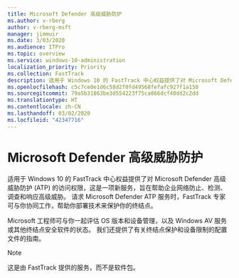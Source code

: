 ```yaml
---
title: Microsoft Defender 高级威胁防护
ms.author: v-rberg
author: v-rberg-msft
manager: jimmuir
ms.date: 3/03/2020
ms.audience: ITPro
ms.topic: overview
ms.service: windows-10-administration
localization_priority: Priority
ms.collection: FastTrack
description: 适用于 Windows 10 的 FastTrack 中心权益提供了对 Microsoft Defender 高级威胁防护 (ATP) 的访问权限，这是一项新服务，旨在帮助企业网络防止、检测、调查和响应高级威胁。
ms.openlocfilehash: c5c7ce0e1d6c58d2f0fd49568fefafc927f1a150
ms.sourcegitcommit: 79a5b31863be3d554223f75ca866dcf40dd2c2dd
ms.translationtype: HT
ms.contentlocale: zh-CN
ms.lasthandoff: 03/02/2020
ms.locfileid: "42347716"
---
```

# <a name="microsoft-defender-advanced-threat-protection"></a>Microsoft Defender 高级威胁防护

适用于 Windows 10 的 FastTrack 中心权益提供了对 Microsoft Defender 高级威胁防护 (ATP) 的访问权限，这是一项新服务，旨在帮助企业网络防止、检测、调查和响应高级威胁。 请求 Microsoft Defender ATP 服务时，FastTrack 专家可与你协同工作，帮助你部署技术来保护你的终结点。

Microsoft 工程师可与你一起评估 OS 版本和设备管理，以及 Windows AV 服务或其他终结点安全软件的状态。 我们还提供了有关终结点保护和设备限制的配置文件的指南。  

> [!NOTE]
> 这是由 FastTrack 提供的服务，而不是软件包。 